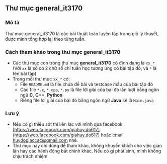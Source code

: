 ## Thư mục general_it3170

### Mô tả
Thư mục general_it3170 là các bài thuật toán luyện tập trong giờ lý thuyết, được mình tổng hợp lại theo từng tuần.
### Cách tham khảo trong thư mục general_it3170
- Các thư mục con trong thư mục **general_it3170** có định dạng là `xx_*` (Với `xx` là số có 2 chữ số chỉ tuần học tương ứng có bài tập đó, và `*` là tên bài tập)
- Trong mỗi thư mục `xx_*` có:
  - File `README.md` là file chứa đề bài và testcase mẫu của bài tập đó
  - Các file `*.c`, `*.cpp`, `*.py` là file lời giải của bài đó lần lượt bằng ngôn ngữ **C**, **C++**, **Python**
  - Riêng file lời giải của bài đó bằng ngôn ngữ **Java** sẽ là `Main.java`
### Lưu ý
- Nếu có gì thiếu sót thì liên lạc với mình qua facebook [https://web.facebook.com/giahuy.do617](https://web.facebook.com/giahuy.do617) hoặc email [huydogiaccac@gmail.com](https://mail.google.com) nhé.
- Thư mục này chỉ dùng để tham khảo, không khuyến khích cho việc gian lận hay các hành động bất chính khác. Nếu có gì phát sinh, mình không chịu trách nhiệm.
